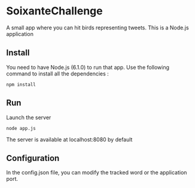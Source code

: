 # SoixanteChallenge

A small app where you can hit birds representing tweets.
This is a Node.js application

## Install
You need to have Node.js (6.1.0) to run that app.
Use the following command to install all the dependencies :

    npm install

## Run
Launch the server

    node app.js
  
The server is available at localhost:8080 by default

## Configuration
In the config.json file, you can modify the tracked word or the application port.